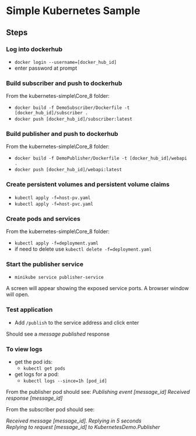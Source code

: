 # Simple Kubernetes Sample

## Steps

### Log into dockerhub

- `docker login --username=[docker_hub_id]`
- enter password at prompt

### Build subscriber and push to dockerhub

From the kubernetes-simple\Core_8 folder:

- `docker build -f DemoSubscriber/Dockerfile -t [docker_hub_id]/subscriber .`
- `docker push [docker_hub_id]/subscriber:latest`

### Build publisher and push to dockerhub

From the kubernetes-simple\Core_8 folder:

- `docker build -f DemoPublisher/Dockerfile -t [docker_hub_id]/webapi .`
- `docker push [docker_hub_id]/webapi:latest`

### Create persistent volumes and persistent volume claims

- `kubectl apply -f=host-pv.yaml`
- `kubectl apply -f=host-pvc.yaml`

### Create pods and services

From the kubernetes-simple\Core_8 folder:

- `kubectl apply -f=deployment.yaml`
- if need to delete use `kubectl delete -f=deployment.yaml`

### Start the publisher service

- `minikube service publisher-service`

A screen will appear showing the exposed service ports.
A browser window will open.

### Test application

- Add `/publish` to the service address and click enter

Should see a _message published_ response

### To view logs

- get the pod ids:
  - `kubectl get pods`
- get logs for a pod:
  - `kubectl logs --since=1h [pod_id]`
  
From the publisher pod should see:
_Publishing event [message_id]
Received response [message_id]_

From the subscriber pod should see:

_Received message [message_id]. Replying in 5 seconds_  
_Replying to request [message_id] to KubernetesDemo.Publisher_
